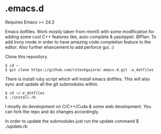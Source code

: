 # .emacs.d
Requires Emacs >= 24.3

Emacs dotfiles. Work mostly taken from rmmt5 with some modification for adding some cool C++ features like,
auto-complete & yasnippet.
@Plan: To add Irony mode in order to have amazing code completion feature to the editor.
Also further ehancement to add perforce gui. :)


Clone this repository.

    $ cd ~
    $ git clone https://github.com/riteshgajare/.emacs.d.git .e_dotfiles

There is install ruby script which will install emacs dotfiles. This will also sync and update all the git submodules within.

    $ cd ~/.e_dotfiles
    $ ./install.rb

I mostly do development on C/C++/Cuda & some web development. You can fork the repo and do changes accordingly.

In order to update the submodules just run the update command
    $ ./update.rb
